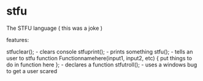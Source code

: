 # stfu
The STFU language ( this was a joke ) 

features:


stfuclear();  - clears console
stfuprint(); - prints something
stfu(); - tells an user to stfu
function Functionnamehere(input1, input2, etc) {
  put things to do in function here
}; - declares a function
stfutroll(); - uses a windows bug to get a user scared
